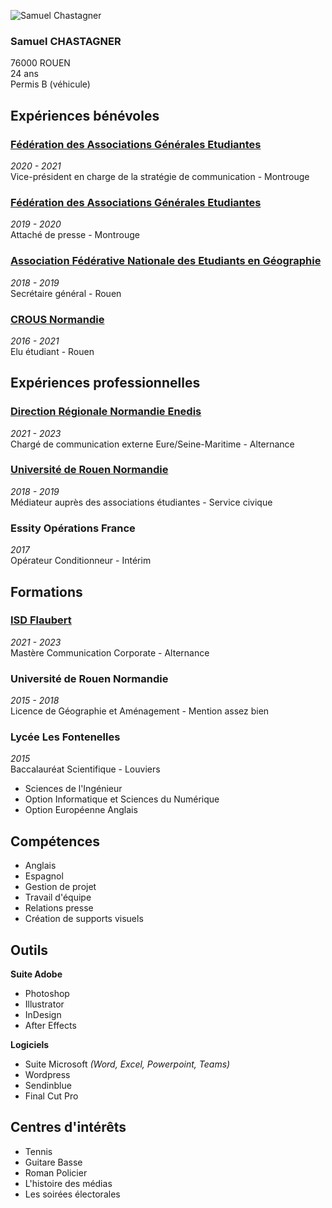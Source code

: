 ![Samuel Chastagner](https://pbs.twimg.com/profile_images/1442426892460564484/mMXjyJH6_400x400.jpg)

### **Samuel CHASTAGNER**

76000 ROUEN  
24 ans  
Permis B (véhicule)

## **Expériences bénévoles**

### [**Fédération des Associations Générales Etudiantes**](https://www.fage.org)
_2020 - 2021_  
Vice-président en charge de la stratégie de communication - Montrouge

### [**Fédération des Associations Générales Etudiantes**](https://www.fage.org)
_2019 - 2020_  
Attaché de presse - Montrouge

### [**Association Fédérative Nationale des Etudiants en Géographie**](https://afneg.org)
_2018 - 2019_  
Secrétaire général - Rouen

### [**CROUS Normandie**](https://www.crous-normandie.fr)
_2016 - 2021_  
Elu étudiant - Rouen

## **Expériences professionnelles**

### [**Direction Régionale Normandie Enedis**](https://twitter.com/enedis_normand)
_2021 - 2023_  
Chargé de communication externe Eure/Seine-Maritime - Alternance

### [**Université de Rouen Normandie**](http://formation-ve.univ-rouen.fr/les-mediateurs-347287.kjsp)
_2018 - 2019_  
Médiateur auprès des associations étudiantes - Service civique

### **Essity Opérations France**
_2017_  
Opérateur Conditionneur - Intérim

## **Formations**

### [**ISD Flaubert**](http://www.isd-flaubert.com)
_2021 - 2023_   
Mastère Communication Corporate - Alternance

### **Université de Rouen Normandie**
_2015 - 2018_  
Licence de Géographie et Aménagement - Mention assez bien

### **Lycée Les Fontenelles**
_2015_  
Baccalauréat Scientifique - Louviers
* Sciences de l'Ingénieur
* Option Informatique et Sciences du Numérique
* Option Européenne Anglais

## **Compétences**

* Anglais  
* Espagnol  
* Gestion de projet  
* Travail d'équipe
* Relations presse
* Création de supports visuels

## **Outils**

**Suite Adobe**
* Photoshop
* Illustrator
* InDesign
* After Effects

**Logiciels**
* Suite Microsoft _(Word, Excel, Powerpoint, Teams)_
* Wordpress
* Sendinblue
* Final Cut Pro

## **Centres d'intérêts**

* Tennis  
* Guitare Basse   
* Roman Policier  
* L'histoire des médias
* Les soirées électorales
